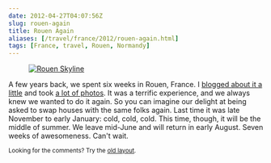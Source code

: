 ```yaml
--- 
date: 2012-04-27T04:07:56Z
slug: rouen-again
title: Rouen Again
aliases: [/travel/france/2012/rouen-again.html]
tags: [France, travel, Rouen, Normandy]
---
```


<figure><a href="https://www.flickr.com/photos/theory/3330418728/"><img src="https://farm4.staticflickr.com/3359/3330418728_7a8a5024bb_z.jpg?zz=1" alt="Rouen Skyline" title="" /></a></figure>

<p>A few years back, we spent six weeks in Rouen, France. I <a href="/travel/france/">blogged about it a little</a> and took <a href="https://www.flickr.com/photos/theory/tags/france/">a lot of photos</a>. It was a terrific experience, and we always knew we wanted to do it again. So you can imagine our delight at being asked to swap houses with the same folks again. Last time it was late November to early January: cold, cold, cold. This time, though, it will be the middle of summer. We leave mid-June and will return in early August. Seven weeks of awesomeness. Can't wait.</p>

<p class="past"><small>Looking for the comments? Try the <a rel="nofollow" href="//past.justatheory.com/travel/france/2012/rouen-again.html">old layout</a>.</small></p>

